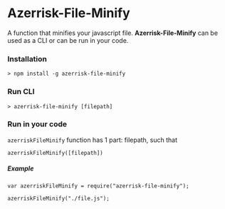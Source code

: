 # Azerrisk-File-Minify

A function that minifies your javascript file. **Azerrisk-File-Minify** can be used as a CLI or can be run in your code.

### Installation

    > npm install -g azerrisk-file-minify

### Run CLI

    > azerrisk-file-minify [filepath]

### Run in your code
`azerriskFileMinify` function has 1 part: filepath, such that

    azerriskFileMinify([filepath])

##### Example

    var azerriskFileMinify = require("azerrisk-file-minify");
    
    azerriskFileMinify("./file.js");
